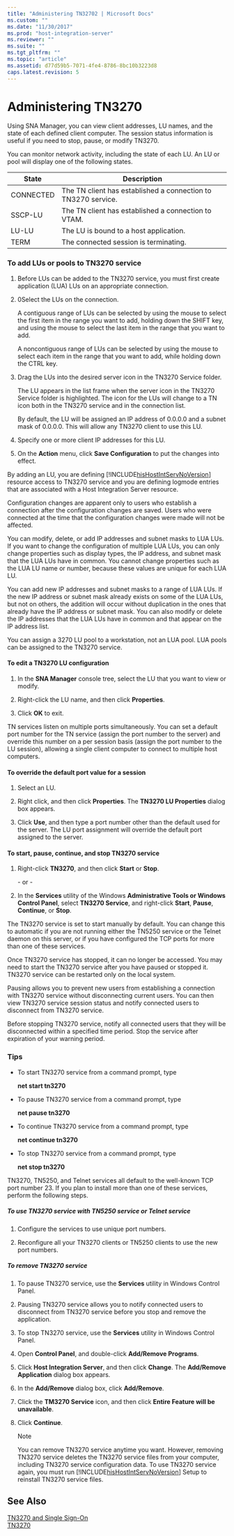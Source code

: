 ```yaml
---
title: "Administering TN32702 | Microsoft Docs"
ms.custom: ""
ms.date: "11/30/2017"
ms.prod: "host-integration-server"
ms.reviewer: ""
ms.suite: ""
ms.tgt_pltfrm: ""
ms.topic: "article"
ms.assetid: d77d59b5-7071-4fe4-8786-8bc10b3223d8
caps.latest.revision: 5
---
```

# Administering TN3270
Using SNA Manager, you can view client addresses, LU names, and the state of each defined client computer. The session status information is useful if you need to stop, pause, or modify TN3270.  
  
 You can monitor network activity, including the state of each LU. An LU or pool will display one of the following states.  
  
|State|Description|  
|-----------|-----------------|  
|CONNECTED|The TN client has established a connection to TN3270 service.|  
|SSCP-LU|The TN client has established a connection to VTAM.|  
|LU-LU|The LU is bound to a host application.|  
|TERM|The connected session is terminating.|  
  
### To add LUs or pools to TN3270 service  
  
1.  Before LUs can be added to the TN3270 service, you must first create application (LUA) LUs on an appropriate connection.  
  
2.  0Select the LUs on the connection.  
  
     A contiguous range of LUs can be selected by using the mouse to select the first item in the range you want to add, holding down the SHIFT key, and using the mouse to select the last item in the range that you want to add.  
  
     A noncontiguous range of LUs can be selected by using the mouse to select each item in the range that you want to add, while holding down the CTRL key.  
  
3.  Drag the LUs into the desired server icon in the TN3270 Service folder.  
  
     The LU appears in the list frame when the server icon in the TN3270 Service folder is highlighted. The icon for the LUs will change to a TN icon both in the TN3270 service and in the connection list.  
  
     By default, the LU will be assigned an IP address of 0.0.0.0 and a subnet mask of 0.0.0.0. This will allow any TN3270 client to use this LU.  
  
4.  Specify one or more client IP addresses for this LU.  
  
5.  On the **Action** menu, click **Save Configuration** to put the changes into effect.  
  
 By adding an LU, you are defining [!INCLUDE[hisHostIntServNoVersion](../includes/hishostintservnoversion-md.md)] resource access to TN3270 service and you are defining logmode entries that are associated with a Host Integration Server resource.  
  
 Configuration changes are apparent only to users who establish a connection after the configuration changes are saved. Users who were connected at the time that the configuration changes were made will not be affected.  
  
 You can modify, delete, or add IP addresses and subnet masks to LUA LUs. If you want to change the configuration of multiple LUA LUs, you can only change properties such as display types, the IP address, and subnet mask that the LUA LUs have in common. You cannot change properties such as the LUA LU name or number, because these values are unique for each LUA LU.  
  
 You can add new IP addresses and subnet masks to a range of LUA LUs. If the new IP address or subnet mask already exists on some of the LUA LUs, but not on others, the addition will occur without duplication in the ones that already have the IP address or subnet mask. You can also modify or delete the IP addresses that the LUA LUs have in common and that appear on the IP address list.  
  
 You can assign a 3270 LU pool to a workstation, not an LUA pool. LUA pools can be assigned to the TN3270 service.  
  
#### To edit a TN3270 LU configuration  
  
1.  In the **SNA Manager** console tree, select the LU that you want to view or modify.  
  
2.  Right-click the LU name, and then click **Properties**.  
  
3.  Click **OK** to exit.  
  
 TN services listen on multiple ports simultaneously. You can set a default port number for the TN service (assign the port number to the server) and override this number on a per session basis (assign the port number to the LU session), allowing a single client computer to connect to multiple host computers.  
  
#### To override the default port value for a session  
  
1.  Select an LU.  
  
2.  Right click, and then click **Properties**. The **TN3270 LU Properties** dialog box appears.  
  
3.  Click **Use**, and then type a port number other than the default used for the server. The LU port assignment will override the default port assigned to the server.  
  
#### To start, pause, continue, and stop TN3270 service  
  
1.  Right-click **TN3270**, and then click **Start** or **Stop**.  
  
     \- or -  
  
2.  In the **Services** utility of the Windows **Administrative Tools or Windows Control Panel**, select **TN3270 Service**, and right-click **Start**, **Pause**, **Continue**, or **Stop**.  
  
 The TN3270 service is set to start manually by default. You can change this to automatic if you are not running either the TN5250 service or the Telnet daemon on this server, or if you have configured the TCP ports for more than one of these services.  
  
 Once TN3270 service has stopped, it can no longer be accessed. You may need to start the TN3270 service after you have paused or stopped it. TN3270 service can be restarted only on the local system.  
  
 Pausing allows you to prevent new users from establishing a connection with TN3270 service without disconnecting current users. You can then view TN3270 service session status and notify connected users to disconnect from TN3270 service.  
  
 Before stopping TN3270 service, notify all connected users that they will be disconnected within a specified time period. Stop the service after expiration of your warning period.  
  
### Tips  
  
-   To start TN3270 service from a command prompt, type  
  
     **net start tn3270**  
  
-   To pause TN3270 service from a command prompt, type  
  
     **net pause tn3270**  
  
-   To continue TN3270 service from a command prompt, type  
  
     **net continue tn3270**  
  
-   To stop TN3270 service from a command prompt, type  
  
     **net stop tn3270**  
  
 TN3270, TN5250, and Telnet services all default to the well-known TCP port number 23. If you plan to install more than one of these services, perform the following steps.  
  
##### To use TN3270 service with TN5250 service or Telnet service  
  
1.  Configure the services to use unique port numbers.  
  
2.  Reconfigure all your TN3270 clients or TN5250 clients to use the new port numbers.  
  
##### To remove TN3270 service  
  
1.  To pause TN3270 service, use the **Services** utility in Windows Control Panel.  
  
2.  Pausing TN3270 service allows you to notify connected users to disconnect from TN3270 service before you stop and remove the application.  
  
3.  To stop TN3270 service, use the **Services** utility in Windows Control Panel.  
  
4.  Open **Control Panel**, and double-click **Add/Remove Programs**.  
  
5.  Click **Host Integration Server**, and then click **Change**. The **Add/Remove Application** dialog box appears.  
  
6.  In the **Add/Remove** dialog box, click **Add/Remove**.  
  
7.  Click the **TM3270 Service** icon, and then click **Entire Feature will be unavailable**.  
  
8.  Click **Continue**.  
  
    > [!NOTE]
    >  You can remove TN3270 service anytime you want. However, removing TN3270 service deletes the TN3270 service files from your computer, including TN3270 service configuration data. To use TN3270 service again, you must run [!INCLUDE[hisHostIntServNoVersion](../includes/hishostintservnoversion-md.md)] Setup to reinstall TN3270 service files.  
  
## See Also  
 [TN3270 and Single Sign-On](../core/tn3270-and-single-sign-on2.md)   
 [TN3270](../core/tn32701.md)